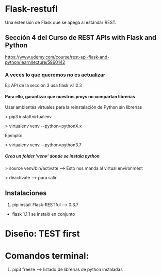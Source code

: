 # Flask-restufl
Una extensión de Flask que se apega al estándar REST.

## Sección 4 del Curso de REST APIs with Flask and Python
https://www.udemy.com/course/rest-api-flask-and-python/learn/lecture/5960142


### A veces lo que queremos no es actualizar
Ej: API de la sección 3 usa flask v.1.0.3

#### Para ello, garantizar que nuestros proys no compartan librerías
Usar ambientes virtuales para la reinstalación de Python sin librerías

\> pip3 install virtualenv

\> virtualenv venv --python=pythonX.x

Ejemplo:

\> virtualenv venv --python=python3.7

##### Crea un folder 'venv' donde se instala python

\> source venv/bin/activate --\> Esto nos manda al virtual environment

\> deactivate --\> para salir

## Instalaciones
1. pip install Flask-RESTful --\> 0.3.7
  - flask 1.1.1 se instaló en conjunto

# Diseño: TEST first


# Comandos terminal:
1. pip3 freeze --\> listado de librerías de python instaladas
